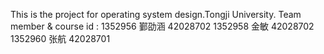 This is the project for operating system design.Tongji University.
Team member & course id :
1352956 鄞劭涵 42028702
1352958 金敏   42028702
1352960 张航   42028701
